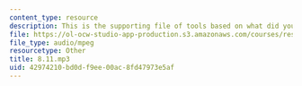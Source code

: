 ```yaml
---
content_type: resource
description: This is the supporting file of tools based on what did you do yesterday.
file: https://ol-ocw-studio-app-production.s3.amazonaws.com/courses/res-21g-003-learning-chinese-a-foundation-course-in-mandarin-spring-2011/42974210bd0df9ee00ac8fd47973e5af_8.11.mp3
file_type: audio/mpeg
resourcetype: Other
title: 8.11.mp3
uid: 42974210-bd0d-f9ee-00ac-8fd47973e5af
---
```

